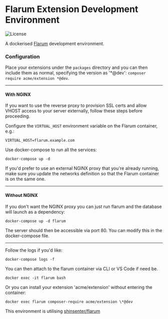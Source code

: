 # Flarum Extension Development Environment

![License](https://img.shields.io/badge/license-MIT-blue.svg)

A dockerised [Flarum](http://flarum.org) development environment.

### Configuration

Place your extensions under the `packages` directory and you can then include them as normal, specifying the version as '\*@dev': `composer require acme/extension *@dev`.

---

#### With NGINX

If you want to use the reverse proxy to provision SSL certs and allow VHOST access to your server externally, follow these steps before proceeding.

Configure the `VIRTUAL_HOST` environment variable on the Flarum container, e.g.:

`VIRTUAL_HOST=flarum.example.com`

Use docker-compose to run all the services:

`docker-compose up -d`

If you'd prefer to use an external NGINX proxy that you're already running, make sure you update the networks definition so that the Flarum container is on the same one.

---

#### Without NGINX

If you don't want the NGINX proxy you can just run flarum and the database will launch as a dependency:

`docker-compose up -d flarum`

The server should then be accessible via port 80. You can modify this in the docker-compose file.

---

Follow the logs if you'd like:

`docker-compose logs -f`

You can then attach to the flarum container via CLI or VS Code if need be.

`docker exec -it flarum bash`

Or you can install your extension 'acme/extension' without entering the container:

`docker exec flarum composer-require acme/extension \*@dev`

This environment is utilising [shinsenter/flarum](https://github.com/shinsenter/php/tree/main/src/webapps/flarum)
